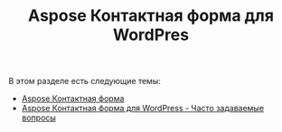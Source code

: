 ﻿---
title: Aspose Контактная форма для WordPres
second_title: Aspose Contact Form Documen
type: docs
url: /ru/aspose-contact-form-for-wordpress/
description: Создавайте контактные формы и управляйте ими с помощью разметки или наших образцов шаблонов. Ваши клиенты могут заполнять формы на странице WordPress, и вы получите электронное письмо с данными via. Aspose Контактная форма также предоставляет веб-форму для функции Excel. Пользователи могут заполнять данные в формах WordPress, которые затем добавляются на лист Excel. Вы можете просматривать данные обо всех клиентах на своей странице WordPress.
weight: 10
---
В этом разделе есть следующие темы:

- [Aspose Контактная форма](/cells/ru/aspose-contact-form/)
- [Aspose Контактная форма для WordPress - Часто задаваемые вопросы](/cells/ru/aspose-contact-form-for-wordpress-faqs/)
